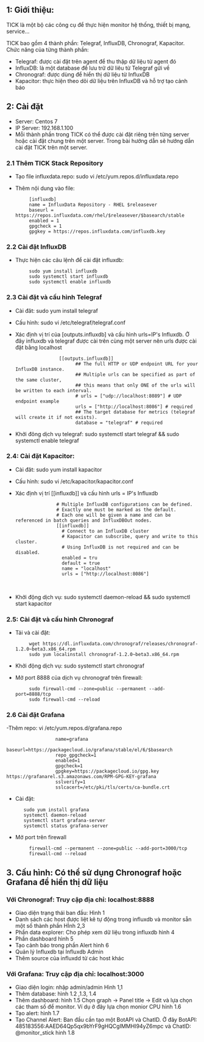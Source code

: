 ## 1: Giới thiệu:
TICK là một bộ các công cụ để thực hiện monitor hệ thống, thiết bị mạng, service...

TICK bao gồm 4 thành phần: Telegraf, InfluxDB, Chronograf, Kapacitor. Chức năng của từng thành phần:
- Telegraf: được cài đặt trên agent để thu thập dữ liệu từ agent đó
- InfluxDB: là một database để lưu trữ dữ liêu từ Telegraf gửi về
- Chronograf: được dùng để hiển thị dữ liệu từ InfluxDB
- Kapacitor: thực hiện theo dõi dữ liệu trên InfluxDB và hỗ trợ tạo cảnh báo
## 2: Cài đặt
- Server: Centos 7
- IP Server: 192.168.1.100
- Mỗi thành phần trong TICK có thể được cài đặt riêng trên từng server hoặc cài đặt chung trên một server. Trong bài hướng dẫn sẽ hướng dẫn cài đặt TICK trên một server.

### 2.1 Thêm TICK Stack Repository
- Tạo file influxdata.repo: sudo vi /etc/yum.repos.d/influxdata.repo
- Thêm nội dung vào file:

           [influxdb]
           name = InfluxData Repository - RHEL $releasever
           baseurl = https://repos.influxdata.com/rhel/$releasever/$basearch/stable
           enabled = 1
           gpgcheck = 1
           gpgkey = https://repos.influxdata.com/influxdb.key
### 2.2 Cài đặt InfluxDB
- Thực hiện các câu lệnh để cài đặt influxdb:

           sudo yum install influxdb
           sudo systemctl start influxdb
           sudo systemctl enable influxdb
 
### 2.3 Cài đặt và cấu hình Telegraf
- Cài đăt: sudo yum install telegraf
- Cấu hình: sudo vi /etc/telegraf/telegraf.conf
- Xác định vị trí của [outputs.influxdb] và cấu hình urls=IP's Influxdb. Ở đây influxdb và telegraf được cài trên cùng một server nên urls được cài đặt bằng localhost

                      [[outputs.influxdb]]
                            ## The full HTTP or UDP endpoint URL for your InfluxDB instance.
                            ## Multiple urls can be specified as part of the same cluster,
                            ## this means that only ONE of the urls will be written to each interval.
                            # urls = ["udp://localhost:8089"] # UDP endpoint example
                            urls = ["http://localhost:8086"] # required
                            ## The target database for metrics (telegraf will create it if not exists).
                            database = "telegraf" # required
                            
 - Khởi đông dịch vụ telegraf: sudo systemctl start telegraf && sudo systemctl enable telegraf
 ### 2.4: Cài đặt Kapacitor:
 - Cài đăt: sudo yum install kapacitor
 - Cấu hình: sudo vi /etc/kapacitor/kapacitor.conf
 - Xác định  vị trí [[influxdb]] và cấu hình urls = IP's Influxdb
 
                      # Multiple InfluxDB configurations can be defined.
                      # Exactly one must be marked as the default.
                      # Each one will be given a name and can be referenced in batch queries and InfluxDBOut nodes.
                      [[influxdb]]
                        # Connect to an InfluxDB cluster
                        # Kapacitor can subscribe, query and write to this cluster.
                        # Using InfluxDB is not required and can be disabled.
                        enabled = tru
                        default = true
                        name = "localhost"
                        urls = ["http://localhost:8086"]
                  
- Khởi động dịch vụ: sudo systemctl daemon-reload && sudo systemctl start kapacitor
### 2.5: Cài đặt và cấu hình Chronograf
- Tải và cài đặt:

           wget https://dl.influxdata.com/chronograf/releases/chronograf-1.2.0~beta3.x86_64.rpm
           sudo yum localinstall chronograf-1.2.0~beta3.x86_64.rpm
- Khởi động dịch vụ: sudo systemctl start chronograf
- Mở port 8888 của dịch vụ chronograf trên firewall: 
           
           sudo firewall-cmd --zone=public --permanent --add-port=8888/tcp
           sudo firewall-cmd --reload
           
### 2.6 Cài đặt Grafana
-Thêm repo: vi /etc/yum.repos.d/grafana.repo

                      name=grafana
                      baseurl=https://packagecloud.io/grafana/stable/el/6/$basearch
                      repo_gpgcheck=1
                      enabled=1
                      gpgcheck=1
                      gpgkey=https://packagecloud.io/gpg.key https://grafanarel.s3.amazonaws.com/RPM-GPG-KEY-grafana
                      sslverify=1
                      sslcacert=/etc/pki/tls/certs/ca-bundle.crt
 -  Cài đặt: 
 
           sudo yum install grafana
           systemctl daemon-reload
           systemctl start grafana-server
           systemctl status grafana-server
- Mở port trên firewall

           firewall-cmd --permanent --zone=public --add-port=3000/tcp
           firewall-cmd --reload

          
## 3. Cấu hình: Có thể sử dụng Chronograf hoặc Grafana để hiển thị dữ liệu
### Với Chronograf: Truy cập địa chỉ: localhost:8888
- Giao diện trạng thái ban đầu: Hình 1
- Danh sách các host được liệt kê tự động trong influxdb và monitor sẵn một số thành phần HÌnh 2,3
- Phần data explorer: Cho phép xem dữ liệu trong influxdb hình 4
- Phần dashboard hình 5
- Tạo cảnh báo trong phần Alert hình 6
- Quản lý Influxdb tại Influxdb Admin
- Thêm source của influxdd từ các host khác 
### Với Grafana: Truy cập địa chỉ: localhost:3000
- Giao diện login: nhập admin/admin Hình 1,1
- Thêm database: hình 1.2 ,1.3, 1.4
- Thêm dashboard: hình 1.5
Chọn graph -> Panel title -> Edit và lựa chọn các tham số để monitor. Ví dụ ở đây lựa chọn monior CPU hỉnh 1.6
- Tạo alert: hình 1.7
- Tạo Channel Alert: Ban đầu cần tạo một BotAPI và ChatID. Ở đây BotAPI: 485183556:AAED64Qp5qx9bYrF9gHQCgIMMHI94yZ6mpc và ChatID: @monitor_stick hinh 1.8 




           
